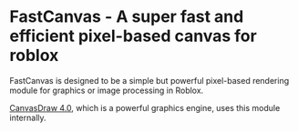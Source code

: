 # FastCanvas - A super fast and efficient pixel-based canvas for roblox

FastCanvas is designed to be a simple but powerful pixel-based rendering module for graphics or image processing in Roblox.

[CanvasDraw 4.0](https://devforum.roblox.com/t/1624633), which is a powerful graphics engine, uses this module internally.
